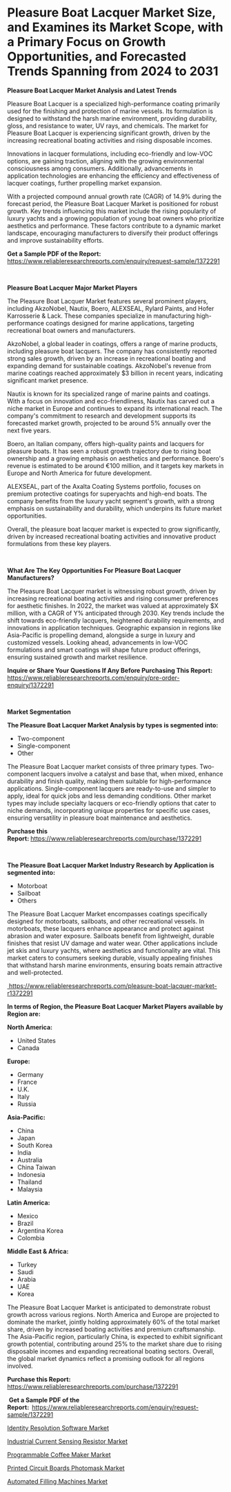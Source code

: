 <p><h1>Pleasure Boat Lacquer Market Size, and Examines its Market Scope, with a Primary Focus on Growth Opportunities, and Forecasted Trends Spanning from 2024 to 2031</h1></p><p><strong>Pleasure Boat Lacquer Market Analysis and Latest Trends</strong></p>
<p><p>Pleasure Boat Lacquer is a specialized high-performance coating primarily used for the finishing and protection of marine vessels. Its formulation is designed to withstand the harsh marine environment, providing durability, gloss, and resistance to water, UV rays, and chemicals. The market for Pleasure Boat Lacquer is experiencing significant growth, driven by the increasing recreational boating activities and rising disposable incomes. </p><p>Innovations in lacquer formulations, including eco-friendly and low-VOC options, are gaining traction, aligning with the growing environmental consciousness among consumers. Additionally, advancements in application technologies are enhancing the efficiency and effectiveness of lacquer coatings, further propelling market expansion. </p><p>With a projected compound annual growth rate (CAGR) of 14.9% during the forecast period, the Pleasure Boat Lacquer Market is positioned for robust growth. Key trends influencing this market include the rising popularity of luxury yachts and a growing population of young boat owners who prioritize aesthetics and performance. These factors contribute to a dynamic market landscape, encouraging manufacturers to diversify their product offerings and improve sustainability efforts.</p></p>
<p><strong>Get a Sample PDF of the Report:&nbsp;</strong> <a href="https://www.reliableresearchreports.com/enquiry/request-sample/1372291?utm_campaign=36&utm_medium=2&utm_source=Github&utm_content=ia&utm_term=02102024&utm_id=pleasure-boat-lacquer">https://www.reliableresearchreports.com/enquiry/request-sample/1372291</a></p>
<p>&nbsp;</p>
<p><strong>Pleasure Boat Lacquer Major Market Players</strong></p>
<p><p>The Pleasure Boat Lacquer Market features several prominent players, including AkzoNobel, Nautix, Boero, ALEXSEAL, Rylard Paints, and Hofer Karrosserie & Lack. These companies specialize in manufacturing high-performance coatings designed for marine applications, targeting recreational boat owners and manufacturers.</p><p>AkzoNobel, a global leader in coatings, offers a range of marine products, including pleasure boat lacquers. The company has consistently reported strong sales growth, driven by an increase in recreational boating and expanding demand for sustainable coatings. AkzoNobel's revenue from marine coatings reached approximately $3 billion in recent years, indicating significant market presence.</p><p>Nautix is known for its specialized range of marine paints and coatings. With a focus on innovation and eco-friendliness, Nautix has carved out a niche market in Europe and continues to expand its international reach. The company's commitment to research and development supports its forecasted market growth, projected to be around 5% annually over the next five years.</p><p>Boero, an Italian company, offers high-quality paints and lacquers for pleasure boats. It has seen a robust growth trajectory due to rising boat ownership and a growing emphasis on aesthetics and performance. Boero's revenue is estimated to be around €100 million, and it targets key markets in Europe and North America for future development.</p><p>ALEXSEAL, part of the Axalta Coating Systems portfolio, focuses on premium protective coatings for superyachts and high-end boats. The company benefits from the luxury yacht segment's growth, with a strong emphasis on sustainability and durability, which underpins its future market opportunities.</p><p>Overall, the pleasure boat lacquer market is expected to grow significantly, driven by increased recreational boating activities and innovative product formulations from these key players.</p></p>
<p>&nbsp;</p>
<p><strong>What Are The Key Opportunities For Pleasure Boat Lacquer Manufacturers?</strong></p>
<p><p>The Pleasure Boat Lacquer market is witnessing robust growth, driven by increasing recreational boating activities and rising consumer preferences for aesthetic finishes. In 2022, the market was valued at approximately $X million, with a CAGR of Y% anticipated through 2030. Key trends include the shift towards eco-friendly lacquers, heightened durability requirements, and innovations in application techniques. Geographic expansion in regions like Asia-Pacific is propelling demand, alongside a surge in luxury and customized vessels. Looking ahead, advancements in low-VOC formulations and smart coatings will shape future product offerings, ensuring sustained growth and market resilience.</p></p>
<p><strong>Inquire or Share Your Questions If Any Before Purchasing This Report:</strong> <a href="https://www.reliableresearchreports.com/enquiry/pre-order-enquiry/1372291?utm_campaign=36&utm_medium=2&utm_source=Github&utm_content=ia&utm_term=02102024&utm_id=pleasure-boat-lacquer">https://www.reliableresearchreports.com/enquiry/pre-order-enquiry/1372291</a></p>
<p>&nbsp;</p>
<p><strong>Market Segmentation</strong></p>
<p><strong>The Pleasure Boat Lacquer Market Analysis by types is segmented into:</strong></p>
<p><ul><li>Two-component</li><li>Single-component</li><li>Other</li></ul></p>
<p><p>The Pleasure Boat Lacquer market consists of three primary types. Two-component lacquers involve a catalyst and base that, when mixed, enhance durability and finish quality, making them suitable for high-performance applications. Single-component lacquers are ready-to-use and simpler to apply, ideal for quick jobs and less demanding conditions. Other market types may include specialty lacquers or eco-friendly options that cater to niche demands, incorporating unique properties for specific use cases, ensuring versatility in pleasure boat maintenance and aesthetics.</p></p>
<p><strong>Purchase this Report:&nbsp;</strong><a href="https://www.reliableresearchreports.com/purchase/1372291?utm_campaign=36&utm_medium=2&utm_source=Github&utm_content=ia&utm_term=02102024&utm_id=pleasure-boat-lacquer">https://www.reliableresearchreports.com/purchase/1372291</a></p>
<p>&nbsp;</p>
<p><strong>The Pleasure Boat Lacquer Market Industry Research by Application is segmented into:</strong></p>
<p><ul><li>Motorboat</li><li>Sailboat</li><li>Others</li></ul></p>
<p><p>The Pleasure Boat Lacquer Market encompasses coatings specifically designed for motorboats, sailboats, and other recreational vessels. In motorboats, these lacquers enhance appearance and protect against abrasion and water exposure. Sailboats benefit from lightweight, durable finishes that resist UV damage and water wear. Other applications include jet skis and luxury yachts, where aesthetics and functionality are vital. This market caters to consumers seeking durable, visually appealing finishes that withstand harsh marine environments, ensuring boats remain attractive and well-protected.</p></p>
<p><a href="https://www.reliableresearchreports.com/pleasure-boat-lacquer-market-r1372291?utm_campaign=36&utm_medium=2&utm_source=Github&utm_content=ia&utm_term=02102024&utm_id=pleasure-boat-lacquer">&nbsp;https://www.reliableresearchreports.com/pleasure-boat-lacquer-market-r1372291</a></p>
<p><strong>In terms of Region, the Pleasure Boat Lacquer Market Players available by Region are:</strong></p>
<p>
    <p> <strong> North America: </strong>
        <ul>
            <li>United States</li>
            <li>Canada</li>
        </ul>
        </p> 
    <p> <strong> Europe: </strong>
        <ul>
            <li>Germany</li>
            <li>France</li>
            <li>U.K.</li>
            <li>Italy</li>
            <li>Russia</li>
        </ul>
        </p> 
    <p> <strong> Asia-Pacific: </strong>
        <ul>
            <li>China</li>
            <li>Japan</li>
            <li>South Korea</li>
            <li>India</li>
            <li>Australia</li>
            <li>China Taiwan</li>
            <li>Indonesia</li>
            <li>Thailand</li>
            <li>Malaysia</li>
        </ul>
        </p> 
    <p> <strong> Latin America: </strong>
        <ul>
            <li>Mexico</li>
            <li>Brazil</li>
            <li>Argentina Korea</li>
            <li>Colombia</li>
        </ul>
        </p> 
    <p> <strong> Middle East & Africa: </strong>
        <ul>
            <li>Turkey</li>
            <li>Saudi</li>
            <li>Arabia</li>
            <li>UAE</li>
            <li>Korea</li>
        </ul>
    </p>
    </p>
<p><p>The Pleasure Boat Lacquer Market is anticipated to demonstrate robust growth across various regions. North America and Europe are projected to dominate the market, jointly holding approximately 60% of the total market share, driven by increased boating activities and premium craftsmanship. The Asia-Pacific region, particularly China, is expected to exhibit significant growth potential, contributing around 25% to the market share due to rising disposable incomes and expanding recreational boating sectors. Overall, the global market dynamics reflect a promising outlook for all regions involved.</p></p>
<p><strong>Purchase this Report: </strong><a href="https://www.reliableresearchreports.com/purchase/1372291?utm_campaign=36&utm_medium=2&utm_source=Github&utm_content=ia&utm_term=02102024&utm_id=pleasure-boat-lacquer">https://www.reliableresearchreports.com/purchase/1372291</a></p>
<p>&nbsp;<strong>Get a Sample PDF of the Report:&nbsp;&nbsp;</strong><a href="https://www.reliableresearchreports.com/enquiry/request-sample/1372291?utm_campaign=36&utm_medium=2&utm_source=Github&utm_content=ia&utm_term=02102024&utm_id=pleasure-boat-lacquer">https://www.reliableresearchreports.com/enquiry/request-sample/1372291</a></p>
<p><strong></strong></p>
<p><p><a href="https://www.linkedin.com/pulse/analyzing-key-drivers-identity-resolution-software-market-trends-zxete?trackingId=Hku%2F3FcwRJKfRsHLML1nuw%3D%3D&utm_campaign=36&utm_medium=2&utm_source=Github&utm_content=ia&utm_term=02102024&utm_id=pleasure-boat-lacquer">Identity Resolution Software Market</a></p><p><a href="https://issuu.com/reportprime-2/docs/industrial-current-sensing-resistor_a9827cedae7eb5?utm_campaign=36&utm_medium=2&utm_source=Github&utm_content=ia&utm_term=02102024&utm_id=pleasure-boat-lacquer">Industrial Current Sensing Resistor Market</a></p><p><a href="https://github.com/SanjidaKhan901/Market-Research-Report-List-1/blob/main/programmable-coffee-maker-market.md?utm_campaign=36&utm_medium=2&utm_source=Github&utm_content=ia&utm_term=02102024&utm_id=pleasure-boat-lacquer">Programmable Coffee Maker Market</a></p><p><a href="https://issuu.com/reportprime-2/docs/printed-circuit-boards-photomask-ma_fdb8e8b039c7c5?utm_campaign=36&utm_medium=2&utm_source=Github&utm_content=ia&utm_term=02102024&utm_id=pleasure-boat-lacquer">Printed Circuit Boards Photomask Market</a></p><p><a href="https://github.com/AngelaWalsh696/Market-Research-Report-List-1/blob/main/automated-filling-machines-market.md?utm_campaign=36&utm_medium=2&utm_source=Github&utm_content=ia&utm_term=02102024&utm_id=pleasure-boat-lacquer">Automated Filling Machines Market</a></p></p>